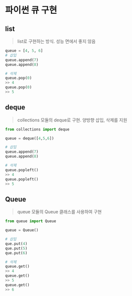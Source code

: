# 파이썬 큐 구현

## list
> list로 구현하는 방식. 성능 면에서 좋지 않음

```python
queue = [4, 5, 6]
# 삽입
queue.append(7)
queue.append(8)

# 삭제
queue.pop(0)
>> 4
queue.pop(0)
>> 5
```

## deque
> collections 모듈의 deque로 구현. 양방향 삽입, 삭제를 지원

```python
from collections import deque

queue = deque([4,5,6])

# 삽입
queue.append(7)
queue.append(8)

# 삭제
queue.popleft()
>> 4
queue.popleft()
>> 5
```

## Queue
> queue 모듈의 Queue 클래스를 사용하여 구현

```python
from queue import Queue

queue = Queue()

# 삽입
que.put(4)
que.put(5)
que.put(6)

# 삭제
queue.get()
>> 4
queue.get()
>> 5
queue.get()
>> 6